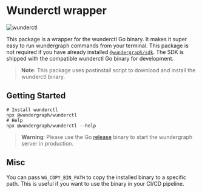 # Wunderctl wrapper

![wunderctl](https://img.shields.io/npm/v/@wundergraph/wunderctl.svg)

This package is a wrapper for the wunderctl Go binary. It makes it super easy to run wundergraph commands from your terminal.
This package is not required if you have already installed [`@wundergraph/sdk`](https://github.com/wundergraph/wundergraph/tree/main/packages/sdk). The SDK is shipped with the compatible wunderctl Go binary for development.

> **Note:** This package uses postinstall script to download and install the wunderctl binary.

## Getting Started

```shell
# Install wunderctl
npx @wundergraph/wunderctl
# Help
npx @wundergraph/wunderctl --help
```

> **Warning**: Please use the Go [release](https://github.com/wundergraph/wundergraph/releases) binary to start the wundergraph server in production.

## Misc

You can pass `WG_COPY_BIN_PATH` to copy the installed binary to a specific path. This is useful if you want to use the binary in your CI/CD pipeline.
